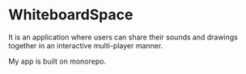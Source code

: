 

# WhiteboardSpace


It is an application where users can share their sounds and drawings together in an interactive multi-player manner.

My app is built on monorepo.
